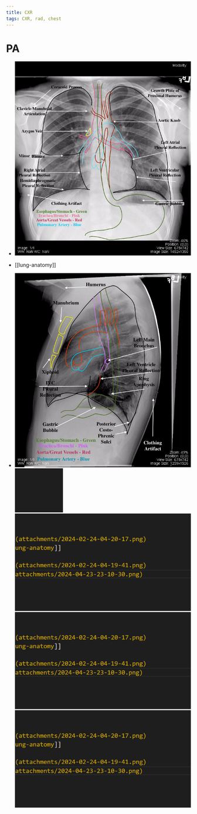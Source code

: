 ```yaml
---
title: CXR
tags: CXR, rad, chest
---
```


# PA
- ![](attachments/2024-02-24-04-20-17.png)
- [[lung-anatomy]]

- ![](attachments/2024-02-24-04-19-41.png)
![](/attachments/2024-04-23-23-10-30.png)
![](/attachments/2024-04-23-23-10-46.png)
![](attachments/2024-04-23-23-14-40.png)
![](../attachments/2024-04-23-23-15-15.png)